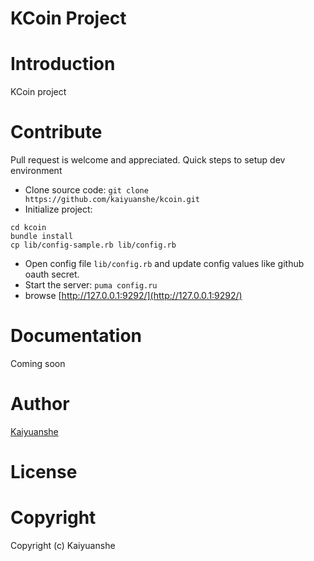 KCoin Project
========

# Introduction
KCoin project

# Contribute
Pull request is welcome and appreciated. Quick steps to setup dev environment

- Clone source code: `git clone https://github.com/kaiyuanshe/kcoin.git`
- Initialize project:
```
cd kcoin
bundle install
cp lib/config-sample.rb lib/config.rb
```
- Open config file `lib/config.rb` and update config values like github oauth secret.
- Start the server: `puma config.ru`
- browse [http://127.0.0.1:9292/](http://127.0.0.1:9292/)

# Documentation
Coming soon

# Author
[Kaiyuanshe](http://www.kaiyuanshe.cn)

# License

# Copyright
Copyright (c) Kaiyuanshe
